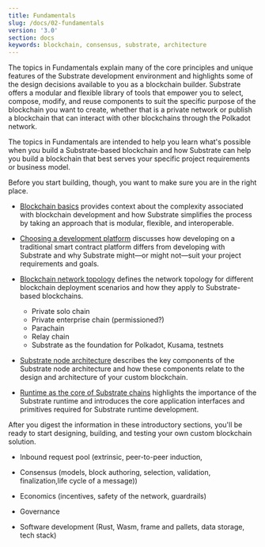 ```yaml
---
title: Fundamentals
slug: /docs/02-fundamentals
version: '3.0'
section: docs
keywords: blockchain, consensus, substrate, architecture
---
```


The topics in Fundamentals explain many of the core principles and unique features of the Substrate development environment and highlights some of the design decisions available to you as a blockchain builder. 
Substrate offers a modular and flexible library of tools that empower you to select, compose, modify, and reuse components to suit the specific purpose of the blockchain you want to create, whether that is a private network or publish a blockchain that can interact with other blockchains through the Polkadot network.

The topics in Fundamentals are intended to help you learn what's possible when you build a Substrate-based blockchain and how Substrate can help you build a blockchain that best serves your specific project requirements or business model.

Before you start building, though, you want to make sure you are in the right place.

* [Blockchain basics](main-docs/02-fundamentals/blockchain-basics.md) provides context about the complexity associated with blockchain development and how Substrate simplifies the process by taking an approach that is modular, flexible, and interoperable.

* [Choosing a development platform](main-docs/01-why-substrate/choose-a-dev-platform.md) discusses how developing on a traditional smart contract platform differs from developing with Substrate and why Substrate might—or might not—suit your project requirements and goals.

* [Blockchain network topology]() defines the network topology for different blockchain deployment scenarios and how they apply to Substrate-based blockchains. 
  - Private solo chain
  - Private enterprise chain (permissioned?)
  - Parachain
  - Relay chain
  - Substrate as the foundation for Polkadot, Kusama, testnets

* [Substrate node architecture](main-docs/02-fundamentals/substrate-client.md) describes the key components of the Substrate node architecture and how these components relate to the design and architecture of your custom blockchain.

* [Runtime as the core of Substrate chains](main-docs/02-fundamentals/runtime.md) highlights the importance of the Substrate runtime and introduces the core application interfaces and primitives required for Substrate runtime development.

After you digest the information in these introductory sections, you'll be ready to start designing, building, and testing your own custom blockchain solution.

- Inbound request pool (extrinsic, peer-to-peer induction, 

- Consensus (models, block authoring, selection, validation, finalization,life cycle of a message))

- Economics (incentives, safety of the network, guardrails)

- Governance 

- Software development (Rust, Wasm, frame and pallets, data storage, tech stack)
